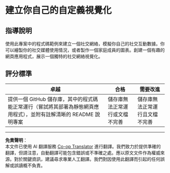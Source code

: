 <!--
CO_OP_TRANSLATOR_METADATA:
{
  "original_hash": "e56df4c0f49357e30ac8fc77aa439dd4",
  "translation_date": "2025-08-27T10:10:59+00:00",
  "source_file": "3-Data-Visualization/13-meaningful-visualizations/assignment.md",
  "language_code": "mo"
}
-->
# 建立你自己的自定義視覺化

## 指導說明

使用此專案中的程式碼範例來建立一個社交網絡，模擬你自己的社交互動數據。你可以繪製你的社交媒體使用情況，或者製作一個家庭成員的圖表。創建一個有趣的網頁應用程式，展示一個獨特的社交網絡視覺化。

## 評分標準

卓越 | 合格 | 需要改進
--- | --- | -- |
提供一個 GitHub 儲存庫，其中的程式碼能正常運行（嘗試將其部署為靜態網頁應用程式），並附有註解清晰的 README 說明專案 | 儲存庫無法正常運行或文檔不完善 | 儲存庫無法正常運行且文檔不完善

---

**免責聲明**：  
本文件已使用 AI 翻譯服務 [Co-op Translator](https://github.com/Azure/co-op-translator) 進行翻譯。我們致力於提供準確的翻譯，但請注意，自動翻譯可能包含錯誤或不準確之處。應以原文文件作為權威來源。對於關鍵資訊，建議尋求專業人工翻譯。我們對因使用此翻譯而引起的任何誤解或誤讀概不負責。